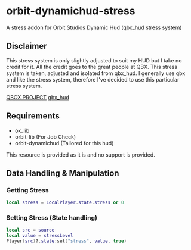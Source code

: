# orbit-dynamichud-stress
 A stress addon for Orbit Studios Dynamic Hud (qbx_hud stress system)

## Disclaimer
This stress system is only slightly adjusted to suit my HUD but I take no credit for it. All the credit goes to the great people at QBX.
This stress system is taken, adjusted and isolated from qbx_hud.
I generally use qbx and like the stress system, therefore I've decided to use this particular stress system.

[QBOX PROJECT](https://github.com/Qbox-project) 
[qbx_hud](https://github.com/Qbox-project/qbx_hud)

## Requirements
- ox_lib
- orbit-lib (For Job Check)
- orbit-dynamichud (Tailored for this hud)

This resource is provided as it is and no support is provided.

## Data Handling & Manipulation
### Getting Stress
```lua
local stress = LocalPlayer.state.stress or 0
```
### Setting Stress (State handling)
```lua
local src = source
local value = stressLevel
Player(src)?.state:set("stress", value, true)
```
